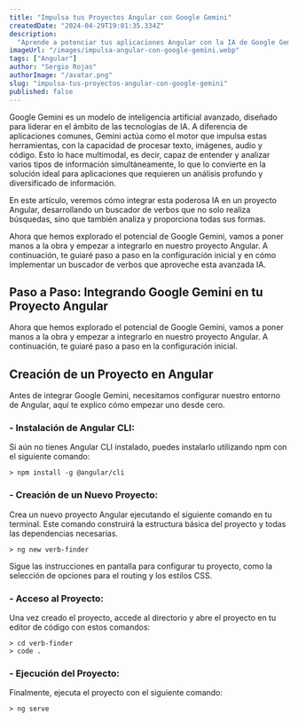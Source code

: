 ```yaml
---
title: "Impulsa tus Proyectos Angular con Google Gemini"
createdDate: "2024-04-29T19:01:35.334Z"
description:
  "Aprende a potenciar tus aplicaciones Angular con la IA de Google Gemini, explorando su integración para mejorar la gestión y análisis de datos en tiempo real."
imageUrl: "/images/impulsa-angular-con-google-gemini.webp"
tags: ["Angular"]
author: "Sergio Rojas"
authorImage: "/avatar.png"
slug: "impulsa-tus-proyectos-angular-con-google-gemini"
published: false
---
```

Google Gemini es un modelo de inteligencia artificial avanzado, diseñado para liderar en el ámbito de las tecnologías de IA. A diferencia de aplicaciones comunes, Gemini actúa como el motor que impulsa estas herramientas, con la capacidad de procesar texto, imágenes, audio y código. Esto lo hace multimodal, es decir, capaz de entender y analizar varios tipos de información simultáneamente, lo que lo convierte en la solución ideal para aplicaciones que requieren un análisis profundo y diversificado de información. 

En este artículo, veremos cómo integrar esta poderosa IA en un proyecto Angular, desarrollando un buscador de verbos que no solo realiza búsquedas, sino que también analiza y proporciona todas sus formas.

Ahora que hemos explorado el potencial de Google Gemini, vamos a poner manos a la obra y empezar a integrarlo en nuestro proyecto Angular. A continuación, te guiaré paso a paso en la configuración inicial y en cómo implementar un buscador de verbos que aproveche esta avanzada IA.

## Paso a Paso: Integrando Google Gemini en tu Proyecto Angular

Ahora que hemos explorado el potencial de Google Gemini, vamos a poner manos a la obra y empezar a integrarlo en nuestro proyecto Angular. A continuación, te guiaré paso a paso en la configuración inicial.


<!-- mostrar como obtener la api de gemini y su documentacion -->

## Creación de un Proyecto en Angular

Antes de integrar Google Gemini, necesitamos configurar nuestro entorno de Angular, aquí te explico cómo empezar uno desde cero.

### - Instalación de Angular CLI:

Si aún no tienes Angular CLI instalado, puedes instalarlo utilizando npm con el siguiente comando:

```shell
> npm install -g @angular/cli
```

### - Creación de un Nuevo Proyecto:

Crea un nuevo proyecto Angular ejecutando el siguiente comando en tu terminal. Este comando construirá la estructura básica del proyecto y todas las dependencias necesarias.

```shell
> ng new verb-finder
```

Sigue las instrucciones en pantalla para configurar tu proyecto, como la selección de opciones para el routing y los estilos CSS.

### - Acceso al Proyecto:

Una vez creado el proyecto, accede al directorio y abre el proyecto en tu editor de código con estos comandos:

```shell
> cd verb-finder
> code .
```

### - Ejecución del Proyecto:

Finalmente, ejecuta el proyecto con el siguiente comando:

```shell
> ng serve
```